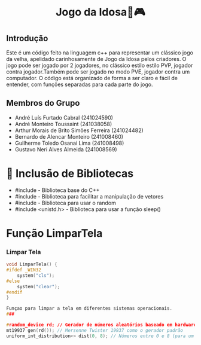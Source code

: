 <h1 align="center"> Jogo da Idosa👵🎮 </h1>

## Introdução
Este é um código feito na linguagem c++ para representar um clássico jogo da velha, apelidado carinhosamente de Jogo da Idosa pelos criadores. O jogo pode
ser jogado por 2 jogadores, no clássico estilo estilo PVP, jogador contra jogador.Também pode ser jogado no modo PVE, jogador contra um computador. O código está organizado de forma a ser claro e fácil de entender, com funções separadas para cada parte do jogo.

## Membros do Grupo
- André Luís Furtado Cabral (241024590)
- André Monteiro Toussaint (241038058)
- Arthur Morais de Brito Simões Ferreira (241024482)
- Bernardo de Alencar Monteiro (241008460)
- Guilherme Toledo Osanai Lima (241008498)
- Gustavo Neri Alves Almeida (241008569)


# :hammer: Inclusão de Bibliotecas

- #include <iostream> - Biblioteca base do C++
- #include <vector> - Biblioteca para facilitar a manipulação de vetores
- #include <random> - Biblioteca para usar o random
-  #include <unistd.h> - Biblioteca para usar a função sleep()

# Função LimparTela
### Limpar Tela
```cpp
void LimparTela() {
#ifdef _WIN32
    system("cls");  
#else
    system("clear");  
#endif
}

Funçao para limpar a tela em diferentes sistemas operacionais.
###

#random_device rd; // Gerador de números aleatórios baseado em hardware, se disponível
mt19937 gen(rd()); // Mersenne Twister 19937 como o gerador padrão
uniform_int_distribution<> dist(0, 8); // Números entre 0 e 8 (para um tabuleiro 3x3)

